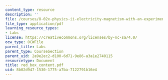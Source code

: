 ```yaml
---
content_type: resource
description: ''
file: /courses/8-02x-physics-ii-electricity-magnetism-with-an-experimental-focus-spring-2005/8b02d94715301775a7ba7122791b16e4_red_box_content.pdf
file_type: application/pdf
learning_resource_types:
- Labs
license: https://creativecommons.org/licenses/by-nc-sa/4.0/
ocw_type: OCWFile
parent_title: Labs
parent_type: CourseSection
parent_uid: 2a9e2ec2-d100-6d71-9e86-a3a1e2740115
resourcetype: Document
title: red_box_content.pdf
uid: 8b02d947-1530-1775-a7ba-7122791b16e4
---
```

